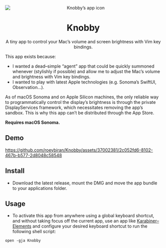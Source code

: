 <div align="center">
<img src="https://github.com/roeybiran/Knobby/assets/37002381/6f1d3a48-6dea-4e96-b82e-59cb02b36082" alt="Knobby’s app icon" style="display:block" />
<h1>Knobby</h1>
<p>A tiny app to control your Mac’s volume and screen brightness with Vim key bindings.</p>
</div>

This app exists because:

- I wanted a dead–simple “agent” app that could be quickly summoned whenever (stylishly if possible) and allow me to adjust the Mac’s volume and brightness with Vim key bindings.
- I wanted to play with latest Apple technologies (e.g. Sonoma’s SwiftUI, Observation…).

As of macOS Sonoma and on Apple Silicon machines, the only reliable way to programmatically control the display’s brightness is through the private DisplayServices framework, which necessitates removing the app’s sandbox. This is why this app can’t be distributed through the App Store.

**Requires macOS Sonoma.**

## Demo

https://github.com/roeybiran/Knobby/assets/37002381/2c052fd6-8102-467b-b577-2d8048c58548

## Install

- Download the latest release, mount the DMG and move the app bundle to your applications folder.

## Usage

- To activate this app from anywhere using a global keyboard shortcut, and without taking focus off the current app, use an app like [Karabiner–Elements](https://github.com/pqrs-org/Karabiner-Elements) and configure your desired keyboard shortcut to run the following shell script:

```
open -gja Knobby
```
